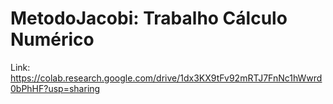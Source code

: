 # MetodoJacobi: Trabalho Cálculo Numérico

Link: https://colab.research.google.com/drive/1dx3KX9tFv92mRTJ7FnNc1hWwrd0bPhHF?usp=sharing
